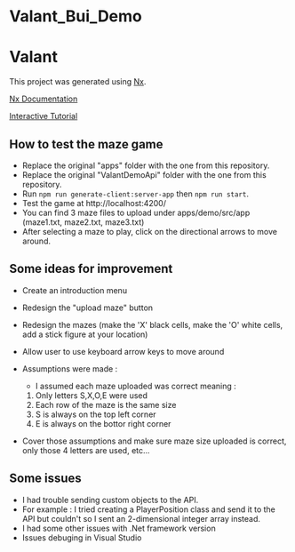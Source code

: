 # Valant_Bui_Demo

# Valant

This project was generated using [Nx](https://nx.dev).

[Nx Documentation](https://nx.dev/angular)

[Interactive Tutorial](https://nx.dev/angular/tutorial/01-create-application)


## How to test the maze game
- Replace the original "apps" folder with the one from this repository.
- Replace the original "ValantDemoApi" folder with the one from this repository.
- Run `npm run generate-client:server-app` then `npm run start`.
- Test the game at http://localhost:4200/
- You can find 3 maze files to upload under apps/demo/src/app (maze1.txt, maze2.txt, maze3.txt)
- After selecting a maze to play, click on the directional arrows to move around.

## Some ideas for improvement 
- Create an introduction menu
- Redesign the "upload maze" button
- Redesign the mazes (make the 'X' black cells, make the 'O' white cells, add a stick figure at your location)
- Allow user to use keyboard arrow keys to move around
- Assumptions were made :
	- I assumed each maze uploaded was correct meaning :
	1) Only letters S,X,O,E were used
	2) Each row of the maze is the same size
	3) S is always on the top left corner
	4) E is always on the bottor right corner

- Cover those assumptions and make sure maze size uploaded is correct, only those 4 letters are used, etc...

## Some issues
- I had trouble sending custom objects to the API.
- For example : I tried creating a PlayerPosition class and send it to the API but couldn't so I sent an 2-dimensional integer array instead.
- I had some other issues with .Net framework version
- Issues debuging in Visual Studio
